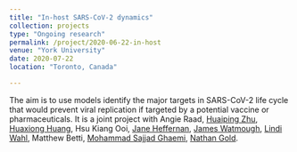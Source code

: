 ```yaml
---
title: "In-host SARS-CoV-2 dynamics"
collection: projects
type: "Ongoing research"
permalink: /project/2020-06-22-in-host
venue: "York University"
date: 2020-07-22
location: "Toronto, Canada"

---
```


 The aim is to use models identify the major targets in SARS-CoV-2  life cycle that would prevent viral replication 
 if targeted by a potential vaccine or pharmaceuticals. It is a joint project with Angie Raad, [Huaiping Zhu](http://huaiping.lamps.yorku.ca), [Huaxiong Huang](http://www.math.yorku.ca/~hhuang/),
 Hsu Kiang Ooi, [Jane Heffernan](http://immune.math.yorku.ca/jmheffer/), [James Watmough](http://www2.unb.ca/~watmough/), [Lindi Wahl](http://publish.uwo.ca/~lwahl/), Matthew Betti, [Mohammad Sajjad Ghaemi](https://nalab.stanford.edu/team/sajjad-ghaemi/), [Nathan Gold](https://nathangold.org).
